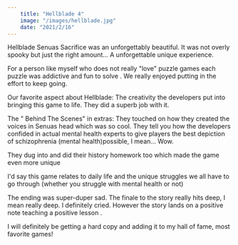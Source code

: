 ```yaml
---
    title: "Hellblade 4"
    image: "/images/hellblade.jpg"
    date: "2021/2/16"
---
```


Hellblade Senuas Sacrifice was an unforgettably beautiful. It was not overly spooky but just the right amount... A unforgettable unique experience. 

For a person like myself who does not really "love" puzzle games each puzzle was addictive and fun to solve . We really enjoyed putting in the effort to keep going. 

Our favorite aspect about Hellblade:
The creativity  the developers put into bringing this game to life. They did a superb job with it. 

  The " Behind The Scenes" in extras:
They touched on how they created the voices in Senuas head which was so cool. They tell you how the developers confided in actual mental health experts to give players the best depiction of schizophrenia (mental health)possible, I mean... Wow.

They dug into and did their history homework too which made the game even more unique 

 I'd say this game relates to daily life and  the unique struggles we all have to go through (whether you struggle with mental health or not) 

The ending was super-duper sad.
 The finale to the story really hits deep, I mean really deep. I definitely cried. However the story lands on a positive note teaching a positive lesson . 


I will definitely be getting a hard copy and adding it to my hall of fame, most favorite games!